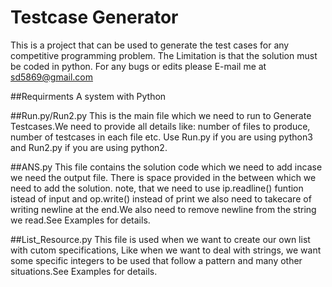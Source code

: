 # Testcase Generator
This is a project that can be used to generate the test cases for any competitive programming problem.
The Limitation is that the solution must be coded in python.
For any bugs or edits please E-mail me at sd5869@gmail.com

##Requirments
A system with Python

##Run.py/Run2.py
This is the main file which we need to run to Generate Testcases.We need to provide all details like: number of files to produce, number of testcases in each file etc. Use Run.py if you are using python3 and Run2.py if you are using python2.

##ANS.py
This file contains the solution code which we need to add incase we need the output file. There is space provided in the between which we need to add the solution. note, that we need to use ip.readline() funtion istead of input and op.write() instead of print we also need to takecare of writing newline at the end.We also need to remove newline from the string we read.See Examples for details.

##List_Resource.py
This file is used when we want to create our own list with cutom specifications, Like when we want to deal with strings, we want some specific integers to be used that follow a pattern and many other situations.See Examples for details.
